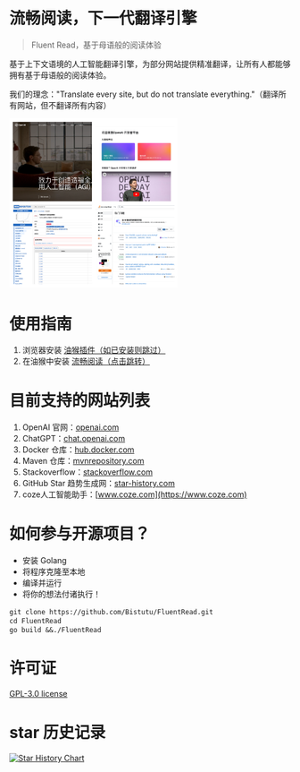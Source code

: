 # 流畅阅读，下一代翻译引擎

> Fluent Read，基于母语般的阅读体验
>

基于上下文语境的人工智能翻译引擎，为部分网站提供精准翻译，让所有人都能够拥有基于母语般的阅读体验。

我们的理念："Translate every site, but do not translate everything."（翻译所有网站，但不翻译所有内容）

<img src="./misc/images/sample-1.png" alt="image-20231008190713343" style="width: 60%; max-width: 100%;">

# 使用指南

1. 浏览器安装 [油猴插件（如已安装则跳过）](https://www.tampermonkey.net)
2. 在油猴中安装 [流畅阅读（点击跳转）](https://greasyfork.org/zh-CN/scripts/482986-%E6%B5%81%E7%95%85%E9%98%85%E8%AF%BB)

# 目前支持的网站列表

1. OpenAI 官网：[openai.com](https://openai.com/)
2. ChatGPT：[chat.openai.com](https://chat.openai.com/)
3. Docker 仓库：[hub.docker.com](https://hub.docker.com)
4. Maven 仓库：[mvnrepository.com](https://mvnrepository.com/)
5. Stackoverflow：[stackoverflow.com](https://stackoverflow.com/)
6. GitHub Star 趋势生成网：[star-history.com](https://star-history.com/)
7. coze人工智能助手：[www.coze.com](https://www.coze.com)

# 如何参与开源项目？

- 安装 Golang
- 将程序克隆至本地
- 编译并运行
- 将你的想法付诸执行！

```shell
git clone https://github.com/Bistutu/FluentRead.git
cd FluentRead
go build &&./FluentRead
```

# 许可证

[GPL-3.0 license](https://github.com/Bistutu/FluentRead#)

# star 历史记录

[![Star History Chart](https://api.star-history.com/svg?repos=520250/FluentRead&type=Date)](https://star-history.com/#520250/FluentRead&Date)

